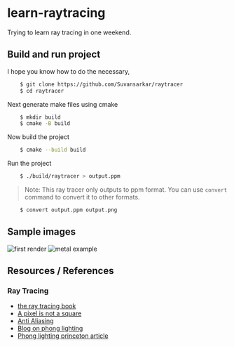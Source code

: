 # learn-raytracing

Trying to learn ray tracing in one weekend.

## Build and run project

I hope you know how to do the necessary, 
```bash
    $ git clone https://github.com/Suvansarkar/raytracer
    $ cd raytracer
```

Next generate make files using cmake
```bash
    $ mkdir build
    $ cmake -B build
```

Now build the project
```bash
    $ cmake --build build
```

Run the project
```bash
    $ ./build/raytracer > output.ppm
```

> Note: This ray tracer only outputs to ppm format. You can use `convert` command to convert it to other formats.

```bash
    $ convert output.ppm output.png
```

## Sample images

![first render](./images/image2.png)
![metal example](./images/image1.png)

## Resources / References

### Ray Tracing
- [the ray tracing book](https://raytracing.github.io/books/RayTracingInOneWeekend.html)
- [A pixel is not a square](https://www.researchgate.net/publication/244986797_A_Pixel_Is_Not_A_Little_Square_A_Pixel_Is_Not_A_Little_Square_A_Pixel_Is_Not_A_Little_Square)
- [Anti Aliasing](https://www.geeksforgeeks.org/antialiasing/)
- [Blog on phong lighting](https://paroj.github.io/gltut/Illumination/Tut11%20Phong%20Model.html)
- [Phong lighting princeton article](https://www.cs.princeton.edu/courses/archive/fall03/cs526/papers/lafortune94.pdf)

